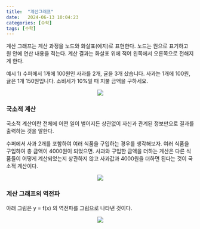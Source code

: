 ```yaml
---
title:  "계산그래프"
date:   2024-06-13 10:04:23
categories: [수학]
tags: [수학]
---
```

계산 그래프는 계산 과정을 노드와 화살표(에지)로 표현한다. 노드는 원으로 표기하고 원 안에 연산 내용을 적는다. 계산 결과는 화살표 위에 적어 왼쪽에서 오른쪽으로 전해지게 한다.   

예시 1) 수퍼에서 1개에 100원인 사과를 2개, 귤을 3개 샀습니다. 사과는 1개에 100원, 귤은 1개 150원입니다. 소비세가 10%일 때 지불 금액을 구하세요.  

<p align="center"><img src="{{ site.baseurl }}/images/2024/04계산그래프/1.png" onerror="this.src='{{ site.baseurl }}/images/404img.jpg';"></p>  

<h3>국소적 계산</h3>  

국소적 계산이란 전체에 어떤 일이 벌어지든 상관없이 자신과 관계된 정보만으로 결과를 출력하는 것을 말한다.  

수퍼에서 사과 2개를 포함하여 여러 식품을 구입하는 경우를 생각해보자. 여러 식품을 구입하여 총 금액이 4000원이 되었으면. 사과와 구입한 금액을 더하는 계산은 다른 식품들이 어떻게 계산되었는지 상관하지 않고 사과값과 4000원을 더하면 된다는 것이 국소적 계산이다.  

<p align="center"><img src="{{ site.baseurl }}/images/2024/04계산그래프/2.png" onerror="this.src='{{ site.baseurl }}/images/404img.jpg';"></p>  

<h3>계산 그래프의 역전파</h3>  

아래 그림은 y = f(x) 의 역전파를 그림으로 나타낸 것이다.  

<p align="center"><img src="{{ site.baseurl }}/images/2024/04계산그래프/3.png" onerror="this.src='{{ site.baseurl }}/images/404img.jpg';"></p>  